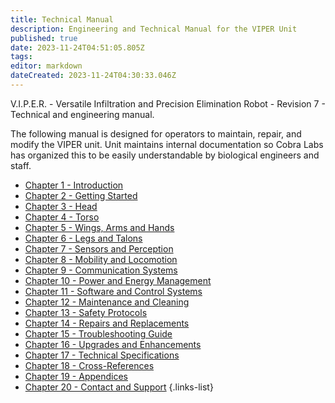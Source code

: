 ```yaml
---
title: Technical Manual
description: Engineering and Technical Manual for the VIPER Unit
published: true
date: 2023-11-24T04:51:05.805Z
tags: 
editor: markdown
dateCreated: 2023-11-24T04:30:33.046Z
---
```


V.I.P.E.R. - Versatile Infiltration and Precision Elimination Robot -  Revision 7 - Technical and engineering manual.

The following manual is designed for operators to maintain, repair, and modify the VIPER unit. Unit maintains internal documentation so Cobra Labs has organized this to be easily understandable by biological engineers and staff.
- [Chapter 1 - Introduction](/reference/character/aelorian/ryuuko/manual/1)
- [Chapter 2 - Getting Started](/reference/character/aelorian/ryuuko/manual/2)
- [Chapter 3 - Head](/reference/character/aelorian/ryuuko/manual/3)
- [Chapter 4 - Torso](/reference/character/aelorian/ryuuko/manual/4)
- [Chapter 5 - Wings, Arms and Hands](/reference/character/aelorian/ryuuko/manual/5)
- [Chapter 6 - Legs and Talons](/reference/character/aelorian/ryuuko/manual/6)
- [Chapter 7 - Sensors and Perception](/reference/character/aelorian/ryuuko/manual/7)
- [Chapter 8 - Mobility and Locomotion](/reference/character/aelorian/ryuuko/manual/8)
- [Chapter 9 - Communication Systems](/reference/character/aelorian/ryuuko/manual/9)
- [Chapter 10 - Power and Energy Management](/reference/character/aelorian/ryuuko/manual/10)
- [Chapter 11 - Software and Control Systems](/reference/character/aelorian/ryuuko/manual/11)
- [Chapter 12 - Maintenance and Cleaning](/reference/character/aelorian/ryuuko/manual/12)
- [Chapter 13 - Safety Protocols](/reference/character/aelorian/ryuuko/manual/13)
- [Chapter 14 - Repairs and Replacements](/reference/character/aelorian/ryuuko/manual/14)
- [Chapter 15 - Troubleshooting Guide](/reference/character/aelorian/ryuuko/manual/15)
- [Chapter 16 - Upgrades and Enhancements](/reference/character/aelorian/ryuuko/manual/16)
- [Chapter 17 - Technical Specifications](/reference/character/aelorian/ryuuko/manual/17)
- [Chapter 18 - Cross-References](/reference/character/aelorian/ryuuko/manual/18)
- [Chapter 19 - Appendices](/reference/character/aelorian/ryuuko/manual/19)
- [Chapter 20 - Contact and Support](/reference/character/aelorian/ryuuko/manual/20)
{.links-list}